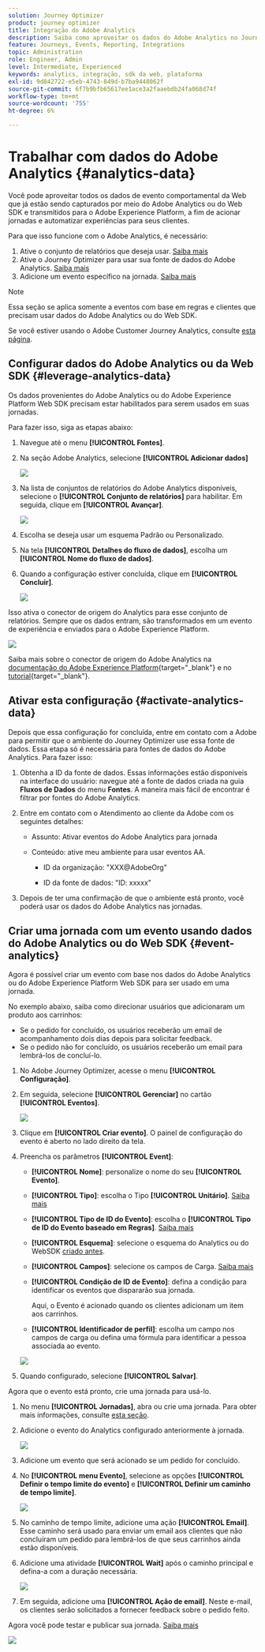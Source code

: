 ```yaml
---
solution: Journey Optimizer
product: journey optimizer
title: Integração do Adobe Analytics
description: Saiba como aproveitar os dados do Adobe Analytics no Journey Optimizer
feature: Journeys, Events, Reporting, Integrations
topic: Administration
role: Engineer, Admin
level: Intermediate, Experienced
keywords: analytics, integração, sdk da web, plataforma
exl-id: 9d842722-e5eb-4743-849d-b7ba9448062f
source-git-commit: 6f7b9bfb65617ee1ace3a2faaebdb24fa068d74f
workflow-type: tm+mt
source-wordcount: '755'
ht-degree: 6%

---
```


# Trabalhar com dados do Adobe Analytics {#analytics-data}

Você pode aproveitar todos os dados de evento comportamental da Web que já estão sendo capturados por meio do Adobe Analytics ou do Web SDK e transmitidos para o Adobe Experience Platform, a fim de acionar jornadas e automatizar experiências para seus clientes.

Para que isso funcione com o Adobe Analytics, é necessário:

1. Ative o conjunto de relatórios que deseja usar. [Saiba mais](#leverage-analytics-data)
1. Ative o Journey Optimizer para usar sua fonte de dados do Adobe Analytics. [Saiba mais](#activate-analytics-data)
1. Adicione um evento específico na jornada. [Saiba mais](#event-analytic)

>[!NOTE]
>
>Essa seção se aplica somente a eventos com base em regras e clientes que precisam usar dados do Adobe Analytics ou do Web SDK.
> 
>Se você estiver usando o Adobe Customer Journey Analytics, consulte [esta página](../reports/cja-ajo.md).
>

## Configurar dados do Adobe Analytics ou da Web SDK {#leverage-analytics-data}

Os dados provenientes do Adobe Analytics ou do Adobe Experience Platform Web SDK precisam estar habilitados para serem usados em suas jornadas.

Para fazer isso, siga as etapas abaixo:

1. Navegue até o menu **[!UICONTROL Fontes]**.

1. Na seção Adobe Analytics, selecione **[!UICONTROL Adicionar dados]**

   ![](assets/ajo-aa_1.png)

1. Na lista de conjuntos de relatórios do Adobe Analytics disponíveis, selecione o **[!UICONTROL Conjunto de relatórios]** para habilitar. Em seguida, clique em **[!UICONTROL Avançar]**.

   ![](assets/ajo-aa_2.png)

1. Escolha se deseja usar um esquema Padrão ou Personalizado.

1. Na tela **[!UICONTROL Detalhes do fluxo de dados]**, escolha um **[!UICONTROL Nome do fluxo de dados]**.

1. Quando a configuração estiver concluída, clique em **[!UICONTROL Concluir]**.

   ![](assets/ajo-aa_3.png)

Isso ativa o conector de origem do Analytics para esse conjunto de relatórios. Sempre que os dados entram, são transformados em um evento de experiência e enviados para o Adobe Experience Platform.

![](assets/ajo-aa_4.png)

Saiba mais sobre o conector de origem do Adobe Analytics na [documentação do Adobe Experience Platform](https://experienceleague.adobe.com/docs/experience-platform/sources/connectors/adobe-applications/analytics.html){target="_blank"} e no [tutorial](https://experienceleague.adobe.com/docs/experience-platform/sources/ui-tutorials/create/adobe-applications/analytics.html){target="_blank"}.

## Ativar esta configuração {#activate-analytics-data}

Depois que essa configuração for concluída, entre em contato com a Adobe para permitir que o ambiente do Journey Optimizer use essa fonte de dados. Essa etapa só é necessária para fontes de dados do Adobe Analytics. Para fazer isso:

1. Obtenha a ID da fonte de dados. Essas informações estão disponíveis na interface do usuário: navegue até a fonte de dados criada na guia **Fluxos de Dados** do menu **Fontes**. A maneira mais fácil de encontrar é filtrar por fontes do Adobe Analytics.
1. Entre em contato com o Atendimento ao cliente da Adobe com os seguintes detalhes:

   * Assunto: Ativar eventos do Adobe Analytics para jornada

   * Conteúdo: ative meu ambiente para usar eventos AA.

      * ID da organização: &quot;XXX@AdobeOrg&quot;

      * ID da fonte de dados: &quot;ID: xxxxx&quot;

1. Depois de ter uma confirmação de que o ambiente está pronto, você poderá usar os dados do Adobe Analytics nas jornadas.

## Criar uma jornada com um evento usando dados do Adobe Analytics ou do Web SDK {#event-analytics}

Agora é possível criar um evento com base nos dados do Adobe Analytics ou do Adobe Experience Platform Web SDK para ser usado em uma jornada.

No exemplo abaixo, saiba como direcionar usuários que adicionaram um produto aos carrinhos:

* Se o pedido for concluído, os usuários receberão um email de acompanhamento dois dias depois para solicitar feedback.
* Se o pedido não for concluído, os usuários receberão um email para lembrá-los de concluí-lo.

1. No Adobe Journey Optimizer, acesse o menu **[!UICONTROL Configuração]**.

1. Em seguida, selecione **[!UICONTROL Gerenciar]** no cartão **[!UICONTROL Eventos]**.

   ![](assets/ajo-aa_5.png)

1. Clique em **[!UICONTROL Criar evento]**. O painel de configuração do evento é aberto no lado direito da tela.

1. Preencha os parâmetros **[!UICONTROL Event]**:

   * **[!UICONTROL Nome]**: personalize o nome do seu **[!UICONTROL Evento]**.
   * **[!UICONTROL Tipo]**: escolha o Tipo **[!UICONTROL Unitário]**. [Saiba mais](../event/about-events.md)
   * **[!UICONTROL Tipo de ID do Evento]**: escolha o **[!UICONTROL Tipo de ID do Evento baseado em Regras]**. [Saiba mais](../event/about-events.md#event-id-type)
   * **[!UICONTROL Esquema]**: selecione o esquema do Analytics ou do WebSDK [criado antes](#leverage-analytics-data).
   * **[!UICONTROL Campos]**: selecione os campos de Carga. [Saiba mais](../event/about-creating.md#define-the-payload-fields)
   * **[!UICONTROL Condição de ID de Evento]**: defina a condição para identificar os eventos que dispararão sua jornada.

     Aqui, o Evento é acionado quando os clientes adicionam um item aos carrinhos.
   * **[!UICONTROL Identificador de perfil]**: escolha um campo nos campos de carga ou defina uma fórmula para identificar a pessoa associada ao evento.

   ![](assets/ajo-aa_6.png)

1. Quando configurado, selecione **[!UICONTROL Salvar]**.

Agora que o evento está pronto, crie uma jornada para usá-lo.

1. No menu **[!UICONTROL Jornadas]**, abra ou crie uma jornada. Para obter mais informações, consulte [esta seção](../building-journeys/journey-gs.md).

1. Adicione o evento do Analytics configurado anteriormente à jornada.

   ![](assets/ajo-aa_8.png)

1. Adicione um evento que será acionado se um pedido for concluído.

1. No **[!UICONTROL menu Evento]**, selecione as opções **[!UICONTROL Definir o tempo limite do evento]** e **[!UICONTROL Definir um caminho de tempo limite]**.

   ![](assets/ajo-aa_9.png)

1. No caminho de tempo limite, adicione uma ação **[!UICONTROL Email]**. Esse caminho será usado para enviar um email aos clientes que não concluíram um pedido para lembrá-los de que seus carrinhos ainda estão disponíveis.

1. Adicione uma atividade **[!UICONTROL Wait]** após o caminho principal e defina-a com a duração necessária.

   ![](assets/ajo-aa_10.png)

1. Em seguida, adicione uma **[!UICONTROL Ação de email]**. Neste e-mail, os clientes serão solicitados a fornecer feedback sobre o pedido feito.

Agora você pode testar e publicar sua jornada. [Saiba mais](../building-journeys/publishing-the-journey.md)

![](assets/ajo-aa_7.png)
